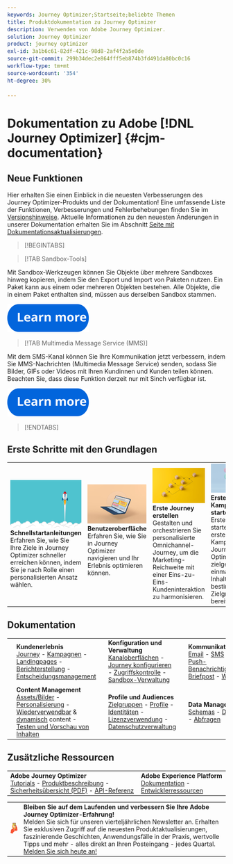 ```yaml
---
keywords: Journey Optimizer;Startseite;beliebte Themen
title: Produktdokumentation zu Journey Optimizer
description: Verwenden von Adobe Journey Optimizer.
solution: Journey Optimizer
product: journey optimizer
exl-id: 3a1b6c61-82df-421c-98d8-2af4f2a5e0de
source-git-commit: 299b34dec2e864fff5eb874b3fd491da80bc0c16
workflow-type: tm+mt
source-wordcount: '354'
ht-degree: 30%

---
```


# Dokumentation zu Adobe [!DNL Journey Optimizer] {#cjm-documentation}

## Neue Funktionen

Hier erhalten Sie einen Einblick in die neuesten Verbesserungen des Journey Optimizer-Produkts und der Dokumentation! Eine umfassende Liste der Funktionen, Verbesserungen und Fehlerbehebungen finden Sie im [Versionshinweise](using/rn/release-notes.md).  Aktuelle Informationen zu den neuesten Änderungen in unserer Dokumentation erhalten Sie im Abschnitt [Seite mit Dokumentationsaktualisierungen](using/rn/documentation-updates.md).

>[!BEGINTABS]

>[!TAB Sandbox-Tools]

Mit Sandbox-Werkzeugen können Sie Objekte über mehrere Sandboxes hinweg kopieren, indem Sie den Export und Import von Paketen nutzen. Ein Paket kann aus einem oder mehreren Objekten bestehen. Alle Objekte, die in einem Paket enthalten sind, müssen aus derselben Sandbox stammen.

[![Bild](using/assets/do-not-localize/learn-more-button.svg)](using/building-journeys/copy-to-sandbox.md)

>[!TAB Multimedia Message Service (MMS)]

Mit dem SMS-Kanal können Sie Ihre Kommunikation jetzt verbessern, indem Sie MMS-Nachrichten (Multimedia Message Service) senden, sodass Sie Bilder, GIFs oder Videos mit Ihren Kundinnen und Kunden teilen können. Beachten Sie, dass diese Funktion derzeit nur mit Sinch verfügbar ist.

[![Bild](using/assets/do-not-localize/learn-more-button.svg)](using/sms/create-sms.md#sms-content)

>[!ENDTABS]

## Erste Schritte mit den Grundlagen

<table style="table-layout:fixed">
  <tr style="border: 0;">
    <td>
    <a href="using/start/quick-start.md"><img src="using/assets/do-not-localize/start-quick.png"></a></a>
    <div><strong>Schnellstartanleitungen</strong><br/>Erfahren Sie, wie Sie Ihre Ziele in Journey Optimizer schneller erreichen können, indem Sie je nach Rolle einen personalisierten Ansatz wählen.</div>
    </td>
    <td>
    <a href="using/start/user-interface.md"><img src="using/assets/do-not-localize/start-interface.jpeg"></a>
    <div><strong>Benutzeroberfläche</strong><br/>Erfahren Sie, wie Sie in Journey Optimizer navigieren und Ihr Erlebnis optimieren können.</div><br/>
    </td>
    <td>
    <a href="using/building-journeys/journey-gs.md"><img src="using/assets/do-not-localize/start-journey.jpeg"></a>
    <div><strong>Erste Journey erstellen</strong><br/>Gestalten und orchestrieren Sie personalisierte Omnichannel-Journey, um die Marketing-Reichweite mit einer Eins-zu-Eins-Kundeninteraktion zu harmonisieren. 
    </div></td>
    <td>
    <a href="using/campaigns/create-campaign.md"><img src="using/assets/do-not-localize/start-campaign.jpeg"></a>
    <div><strong>Erste Kampagne starten</strong><br/>Erstellen und starten Sie Ihre erste Kampagne in Journey Optimizer, um zielgerichtete einmalige Inhalte für eine bestimmte Zielgruppe bereitzustellen.</div>
    </td>
  </tr>
</table>

## Dokumentation

<table style="table-layout:auto">
  <tr style="border: 0;">
    <td>
      <img src="using/assets/do-not-localize/icon-quick-start.svg" width="70px">
    <td>
      <strong>Kundenerlebnis</strong><br/><a href="using/building-journeys/journey.md">Journey</a> - <a href="using/campaigns/get-started-with-campaigns.md">Kampagnen</a> - <a href="using/landing-pages/get-started-lp.md">Landingpages</a> - <a href="using/reports/live-report.md">Berichterstellung</a> - <a href="using/offers/get-started/starting-offer-decisioning.md">Entscheidungsmanagement</a>
    </td>
    <td>
      <img src="using/assets/do-not-localize/icon-configure.svg" width="70px">
    </td>
    <td>
      <strong>Konfiguration und Verwaltung</strong><br/><a href="using/configuration/channel-surfaces.md">Kanaloberflächen</a> - <a href="using/configuration/about-data-sources-events-actions.md">Journey konfigurieren</a>  - <a href="using/administration/permissions-overview.md">Zugriffskontrolle</a> - <a href="using/administration/sandboxes.md">Sandbox-Verwaltung</a>
    </td>
    <td>
      <img src="using/assets/do-not-localize/icon-campaign.svg" width="70px">
    </td>
    <td>
      <strong>Kommunikationskanäle</strong><br/><a href="using/email/get-started-email.md">Email</a> - <a href="using/sms/get-started-sms.md">SMS</a> - <a href="using/in-app/get-started-in-app.md">In-App</a> - <a href="using/push/get-started-push.md">Push-Benachrichtigungen</a> - <a href="using/direct-mail/get-started-direct-mail.md">Briefpost</a> - <a href="using/web/get-started-web.md">Web</a>
    </td>
  </tr>
  <tr style="border: 0;">
    <td>
      <img src="using/assets/do-not-localize/icon-content.svg" width="70px">
    </td>
    <td>
      <strong>Content Management</strong><br/><a href="using/content-management/assets.md">Assets/Bilder</a> - <a href="using/personalization/personalize.md">Personalisierung</a> - <a href="using/content-management/content-templates.md">Wiederverwendbar</a> &amp; <a href="using/personalization/dynamic-content.md">dynamisch</a> content - <a href="using/content-management/preview-test.md">Testen und Vorschau von Inhalten</a>
    </td>
    <td>
      <img src="using/assets/do-not-localize/icon_profile-audience.svg" width="70px">
    </td>
    <td>
      <strong>Profile und Audiences</strong><br/><a href="using/audience/about-audiences.md">Zielgruppen</a> - <a href="using/audience/get-started-profiles.md">Profile</a> - <a href="using/audience/get-started-identity.md">Identitäten</a> - <a href="using/audience/license-usage.md">Lizenzverwendung</a> - <a href="using/privacy/get-started-privacy.md">Datenschutzverwaltung</a>
    </td>
    <td>
      <img src="using/assets/do-not-localize/icon-data.svg" width="70px">
    </td>
    <td>
      <strong>Data Management</strong><br/><a href="using/data/get-started-schemas.md">Schemas</a> - <a href="using/data/get-started-datasets.md">Datensätze</a> - <a href="using/data/get-started-queries.md">Abfragen</a>
    </td>
  </tr>
</table>

## Zusätzliche Ressourcen

<table style="table-layout:fixed"><tr style="border: 0;">
<td><strong>Adobe Journey Optimizer</strong><br/>
<a href="https://experienceleague.adobe.com/docs/journey-optimizer-learn/tutorials/overview.html?lang=de" target="_blank">Tutorials</a> - <a href="https://helpx.adobe.com/de/legal/product-descriptions/adobe-journey-optimizer.html" target="_blank">Produktbeschreibung</a> - <a href="https://www.adobe.com/content/dam/cc/en/security/pdfs/AJO_SecurityOverview.pdf" target="_blank">Sicherheitsübersicht (PDF)</a> - <a href="https://developer.adobe.com/journey-optimizer-apis/" target="_blank">API-Referenz</a>
</td>
<td><strong>Adobe Experience Platform</strong><br/>
<a href="https://experienceleague.adobe.com/docs/experience-platform/landing/home.html?lang=de" target="_blank">Dokumentation</a> - <a href="https://www.adobe.com/de/experience-platform/documentation-and-developer-resources.html" target="_blank">Entwicklerressourcen</a>
</td>
</tr></table>

<table style="table-layout:auto"><tr style="border: 0;"><td><img src="using/assets/do-not-localize/newsletter.png"></td><td>
<b>Bleiben Sie auf dem Laufenden und verbessern Sie Ihre Adobe Journey Optimizer-Erfahrung!</b><br/>Melden Sie sich für unseren vierteljährlichen Newsletter an. Erhalten Sie exklusiven Zugriff auf die neuesten Produktaktualisierungen, faszinierende Geschichten, Anwendungsfälle in der Praxis, wertvolle Tipps und mehr - alles direkt an Ihren Posteingang - jedes Quartal. <a href="https://www.adobe.com/subscription/Adobe_Journey_Optimizer_NL.html">Melden Sie sich heute an!</a></td></tr></table>

